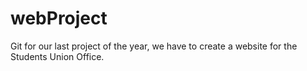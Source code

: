 # webProject
Git for our last project of the year, we have to create a website for the Students Union Office.
